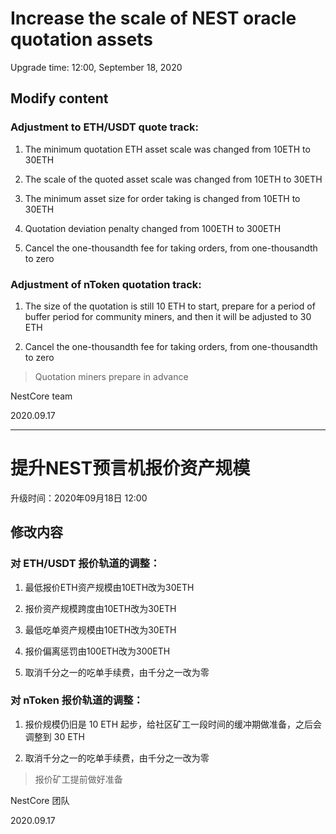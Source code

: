 # Increase the scale of NEST oracle quotation assets

Upgrade time: 12:00, September 18, 2020

## Modify content

### Adjustment to ETH/USDT quote track:

1. The minimum quotation ETH asset scale was changed from 10ETH to 30ETH

2. The scale of the quoted asset scale was changed from 10ETH to 30ETH

3. The minimum asset size for order taking is changed from 10ETH to 30ETH

4. Quotation deviation penalty changed from 100ETH to 300ETH

5. Cancel the one-thousandth fee for taking orders, from one-thousandth to zero

### Adjustment of nToken quotation track:

1. The size of the quotation is still 10 ETH to start, prepare for a period of buffer period for community miners, and then it will be adjusted to 30 ETH

2. Cancel the one-thousandth fee for taking orders, from one-thousandth to zero

> Quotation miners prepare in advance


NestCore team

2020.09.17


----


# 提升NEST预言机报价资产规模

升级时间：2020年09月18日 12:00

## 修改内容

### 对 ETH/USDT 报价轨道的调整：

1. 最低报价ETH资产规模由10ETH改为30ETH

2. 报价资产规模跨度由10ETH改为30ETH

3. 最低吃单资产规模由10ETH改为30ETH

4. 报价偏离惩罚由100ETH改为300ETH

5. 取消千分之一的吃单手续费，由千分之一改为零

### 对 nToken 报价轨道的调整：

1. 报价规模仍旧是 10 ETH 起步，给社区矿工一段时间的缓冲期做准备，之后会调整到 30 ETH

2. 取消千分之一的吃单手续费，由千分之一改为零

> 报价矿工提前做好准备


NestCore 团队

2020.09.17

